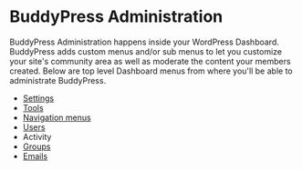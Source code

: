 # BuddyPress Administration

BuddyPress Administration happens inside your WordPress Dashboard. BuddyPress adds custom menus and/or sub menus to let you customize your site's community area as well as moderate the content your members created. Below are top level Dashboard menus from where you'll be able to administrate BuddyPress.

- [Settings](./settings/README.md)
- [Tools](./tools/README.md)
- [Navigation menus](./navigations/README.md)
- [Users](./users/README.md)
- Activity
- [Groups](./groups/README.md)
- [Emails](./emails/README.md)
